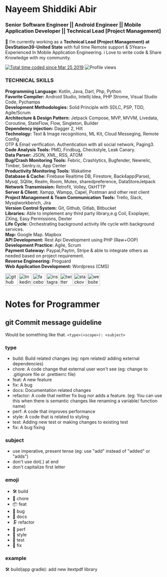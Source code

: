 # Nayeem Shiddiki Abir
### Senior Software Engineer || Android Engineer || Mobile Application Developer || Technical Lead [Project Management]

🔭 I’m currently working as a **Technical Lead (Project Management) at DevStation39-United State** with  full time Remote support & 5Years+ Experienced In Mobile Application Engineering. i Love to write code & Share Knowledge with my community.

<a href="https://wakatime.com/@abircse"><img src="https://wakatime.com/badge/user/84544c78-ad62-4fe7-ad58-fbbac5100975.svg" alt="Total time coded since Mar 25 2019" /></a> ![Profile views](https://gpvc.arturio.dev/abircse)  
### TECHNICAL SKILLS
**Programming Language:** Kotlin, Java, Dart, Php, Python<br />
**Favorite Compiler:** Android Studio, Intellij Idea, PHP Strome, Visual Studio Code, Pychamps<br />
**Development Methodologies:** Solid Principle with SDLC, PSP, TDD, Agile/Scrum<br />
**Architecture & Design Pattern:** Jetpack Compose, MVP, MVVM, Livedata, Coroutine, StateFlow, Flow, Singleton, Builder<br />
**Dependency injection:** Dagger 2, Hilt<br />
**Technology:** Text & Image recognitions, ML Kit, Cloud Messeging, Remote Config<br />
OTP & Email verification. Authentication with all social network, Paging3.<br />
**Code Analysis Tools:**  PMD, Findbug, Checkstyle, Leak Canary.<br />
**Data Parser:** JSON, XML, RSS, ATOM<br />
**Bug/Crash Monitoring Tools:** Febric, Crashlytics, Bugfender, Newrelic, Timber, Sentry.io, App Center<br />
**Productivity Monitoring Tools:** Wakatime<br />
**Database & Cache:** Firebase Realtime DB, Firestore, Back4app(Parse), Mysql, SQlite, Realm, Room, Mutex, sharedpreference, DataStoreJetpack<br />
**Network Transmission:** Retrofit, Volley, OkHTTP<br />
**Server & Client:** Xampp, Wampp, Capel, Postman and other rest client<br />
**Project Management & Team Communication Tools:** Trello, Slack, Mysqlworkbench, Jira<br />
**Version Control System:** Git, Github, Gitlab, Bitbucket<br />
**Libraries:** Able to implement any third party library,e.g Coil, Exoplayer, ZXing, Easy Permissions, Dexter<br />
**Life Cycle:** Orchestrating background activity life cycle with background services.<br />
**Map:** Google Map. Mapbox<br />
**API Development:** Rest Api Development using PHP (Raw+OOP)<br />
**Development Practice:** Agile, Scrum<br />
**Payment Gateway:** Paypal,Paytm, Stripe & able to integrate others as needed based on project requirement.<br />
**Reverse Engineering:** Proguard<br />
**Web Application Development:** Wordpress (CMS)<br/>

[<img src='https://cdn.jsdelivr.net/npm/simple-icons@3.0.1/icons/github.svg' alt='github' height='40'>](https://github.com/abircse)  [<img src='https://cdn.jsdelivr.net/npm/simple-icons@3.0.1/icons/linkedin.svg' alt='linkedin' height='40'>](https://www.linkedin.com/in/abircoxsbazar/)  [<img src='https://cdn.jsdelivr.net/npm/simple-icons@3.0.1/icons/facebook.svg' alt='facebook' height='40'>](https://www.facebook.com/abircoxsbazar)  [<img src='https://cdn.jsdelivr.net/npm/simple-icons@3.0.1/icons/instagram.svg' alt='instagram' height='40'>](https://www.instagram.com/abircse/)  [<img src='https://cdn.jsdelivr.net/npm/simple-icons@3.0.1/icons/twitter.svg' alt='twitter' height='40'>](https://twitter.com/Ns_abir)  [<img src='https://cdn.jsdelivr.net/npm/simple-icons@3.0.1/icons/stackoverflow.svg' alt='stackoverflow' height='40'>](https://stackoverflow.com/users/nayeem-shiddiki-abir)  [<img src='https://cdn.jsdelivr.net/npm/simple-icons@3.0.1/icons/icloud.svg' alt='website' height='40'>](coxtunes.com)  


# Notes for Programmer

## git Commit message guideline

Would be something like that.
`<type>(<scope>): <subject>`

### type
* build: Build related changes (eg: npm related/ adding external dependencies)
* chore: A code change that external user won't see (eg: change to .gitignore file or .prettierrc file)
* feat: A new feature
* fix: A bug
* docs: Documentation related changes
* refactor: A code that neither fix bug nor adds a feature. (eg: You can use this when there is semantic changes like renaming a variable/ function name)
* perf: A code that improves performance
* style: A code that is related to styling
* test: Adding new test or making changes to existing test
* fix: A bug fixing

### subject
* use imperative, present tense (eg: use "add" instead of "added" or "adds")
* don't use dot(.) at end
* don't capitalize first letter

### emoji
* 🛠 build
* 👀 chore
* 📦 feat
* 🐛 bug
* 📝 docs
* 🗜️ refactor
* 🚀 perf
* 🎨 style
* 🧪 test
* 🔨 fix

### example
🛠 build(app gradle): add new itextpdf library


